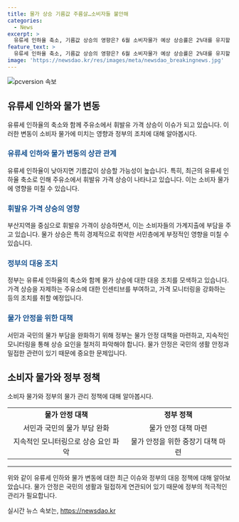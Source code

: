 ```yaml
---
title: 물가 상승 기름값 주름살…소비자들 불안해
categories:
  - News
excerpt: >
  유류세 인하율 축소, 기름값 상승의 영향은? 6월 소비자물가 예상 상승률은 2%대를 유지할 듯. 부산지역에서 휘발유와 경유의 가격이 크게 상승, 1년 만에 최대 상승폭 기록. 국제유가 상승과 더불어 정부의 유류세 인하 조치로 물가 상승 압력 증가. 정부는 주유소에 가격 인상 자제를 촉구하고, 7월 한 달간 가격 모니터링을 강화할 계획. 물가 상승으로 서민들의 부담 증가, 정부는 물가 관리에 적극적으로 대처해야 함.
feature_text: >
  유류세 인하율 축소, 기름값 상승의 영향은? 6월 소비자물가 예상 상승률은 2%대를 유지할 듯. 부산지역에서 휘발유와 경유의 가격이 크게 상승, 1년 만에 최대 상승폭 기록. 국제유가 상승과 더불어 정부의 유류세 인하 조치로 물가 상승 압력 증가. 정부는 주유소에 가격 인상 자제를 촉구하고, 7월 한 달간 가격 모니터링을 강화할 계획. 물가 상승으로 서민들의 부담 증가, 정부는 물가 관리에 적극적으로 대처해야 함.
image: 'https://newsdao.kr/res/images/meta/newsdao_breakingnews.jpg'
---
```


<p><img src="https://newsdao.kr/res/images/meta/newsdao_breakingnews.jpg" alt="pcversion 속보" /></p>

<h2 data-ke-size="size26">유류세 인하와 물가 변동</h2>

<p data-ke-size="size16">유류세 인하율의 축소와 함께 주유소에서 휘발유 가격 상승이 이슈가 되고 있습니다. 이러한 변동이 소비자 물가에 미치는 영향과 정부의 조치에 대해 알아봅시다.</p>

<h3><b><span style="color: #1a5490;">유류세 인하와 물가 변동의 상관 관계</span></b></h3>

<p data-ke-size="size16">유류세 인하율이 낮아지면 기름값이 상승할 가능성이 높습니다. 특히, 최근의 유류세 인하율 축소로 인해 주유소에서 휘발유 가격 상승이 나타나고 있습니다. 이는 소비자 물가에 영향을 미칠 수 있습니다.</p>

<h3><b><span style="color: #1a5490;">휘발유 가격 상승의 영향</span></b></h3>

<p data-ke-size="size16">부산지역을 중심으로 휘발유 가격이 상승하면서, 이는 소비자들의 가계지출에 부담을 주고 있습니다. 물가 상승은 특히 경제적으로 취약한 서민층에게 부정적인 영향을 미칠 수 있습니다.</p>

<h3><b><span style="color: #1a5490;">정부의 대응 조치</span></b></h3>

<p data-ke-size="size16">정부는 유류세 인하율의 축소와 함께 물가 상승에 대한 대응 조치를 모색하고 있습니다. 가격 상승을 자제하는 주유소에 대한 인센티브를 부여하고, 가격 모니터링을 강화하는 등의 조치를 취할 예정입니다.</p>

<h3><b><span style="color: #1a5490;">물가 안정을 위한 대책</span></b></h3>

<p data-ke-size="size16">서민과 국민의 물가 부담을 완화하기 위해 정부는 물가 안정 대책을 마련하고, 지속적인 모니터링을 통해 상승 요인을 철저히 파악해야 합니다. 물가 안정은 국민의 생활 안정과 밀접한 관련이 있기 때문에 중요한 문제입니다.</p>

<h2 data-ke-size="size26">소비자 물가와 정부 정책</h2>

<p data-ke-size="size16">소비자 물가와 정부의 물가 관리 정책에 대해 알아봅시다.</p>

<table>
  <tbody>
    <tr>
      <td style="text-align: center; height: 17px;"><b>물가 안정 대책</b></td>
      <td style="text-align: center; height: 17px;"><b>정부 정책</b></td>
    </tr>
    <tr>
      <td style="text-align: center; height: 17px;">서민과 국민의 물가 부담 완화</td>
      <td style="text-align: center; height: 17px;">물가 안정 대책 마련</td>
    </tr>
    <tr>
      <td style="text-align: center; height: 17px;">지속적인 모니터링으로 상승 요인 파악</td>
      <td style="text-align: center; height: 17px;">물가 안정을 위한 중장기 대책 마련</td>
    </tr>
  </tbody>
</table>

<hr>

<p data-ke-size="size16">위와 같이 유류세 인하와 물가 변동에 대한 최근 이슈와 정부의 대응 정책에 대해 알아보았습니다. 물가 안정은 국민의 생활과 밀접하게 연관되어 있기 때문에 정부의 적극적인 관리가 필요합니다.</p>
실시간 뉴스 속보는, <a href="https://newsdao.kr" rel="dofollow">https://newsdao.kr</a>


